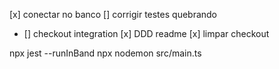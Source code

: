 [x] conectar no banco
[] corrigir testes quebrando
  - [] checkout integration
[x] DDD readme
[x] limpar checkout

npx jest --runInBand
npx nodemon src/main.ts